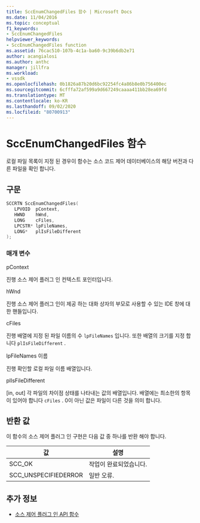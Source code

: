 ```yaml
---
title: SccEnumChangedFiles 함수 | Microsoft Docs
ms.date: 11/04/2016
ms.topic: conceptual
f1_keywords:
- SccEnumChangedFiles
helpviewer_keywords:
- SccEnumChangedFiles function
ms.assetid: 76cac510-107b-4c1a-ba60-9c39b6db2e71
author: acangialosi
ms.author: anthc
manager: jillfra
ms.workload:
- vssdk
ms.openlocfilehash: 0b1826a87b20d6bc92254fc4a86b8e0b756400ec
ms.sourcegitcommit: 6cfffa72af599a9d667249caaaa411bb28ea69fd
ms.translationtype: MT
ms.contentlocale: ko-KR
ms.lasthandoff: 09/02/2020
ms.locfileid: "80700913"
---
```

# <a name="sccenumchangedfiles-function"></a>SccEnumChangedFiles 함수
로컬 파일 목록이 지정 된 경우이 함수는 소스 코드 제어 데이터베이스의 해당 버전과 다른 파일을 확인 합니다.

## <a name="syntax"></a>구문

```cpp
SCCRTN SccEnumChangedFiles(
   LPVOID  pContext,
   HWND    hWnd,
   LONG    cFiles,
   LPCSTR* lpFileNames,
   LONG*   plIsFileDifferent
);
```

### <a name="parameters"></a>매개 변수
 pContext

진행 소스 제어 플러그 인 컨텍스트 포인터입니다.

 hWnd

진행 소스 제어 플러그 인이 제공 하는 대화 상자의 부모로 사용할 수 있는 IDE 창에 대 한 핸들입니다.

 cFiles

진행 배열에 지정 된 파일 이름의 수 `lpFileNames` 입니다. 또한 배열의 크기를 지정 합니다 `plIsFileDifferent` .

 lpFileNames 이름

진행 확인할 로컬 파일 이름 배열입니다.

 plIsFileDifferent

[in, out] 각 파일의 차이점 상태를 나타내는 값의 배열입니다. 배열에는 최소한의 항목이 있어야 합니다 `cFiles` . 0이 아닌 값은 파일이 다른 것을 의미 합니다.

## <a name="return-value"></a>반환 값
 이 함수의 소스 제어 플러그 인 구현은 다음 값 중 하나를 반환 해야 합니다.

|값|설명|
|-----------|-----------------|
|SCC_OK|작업이 완료되었습니다.|
|SCC_UNSPECIFIEDERROR|일반 오류.|

## <a name="see-also"></a>추가 정보
- [소스 제어 플러그 인 API 함수](../extensibility/source-control-plug-in-api-functions.md)
